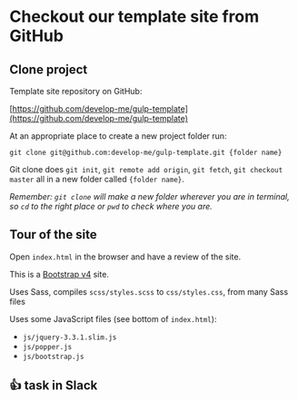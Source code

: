 # Checkout our template site from GitHub

## Clone project

Template site repository on GitHub:

[https://github.com/develop-me/gulp-template](https://github.com/develop-me/gulp-template)

At an appropriate place to create a new project folder run:

`git clone git@github.com:develop-me/gulp-template.git {folder name}`

Git clone does `git init`, `git remote add origin`, `git fetch`, `git checkout master` all in a new folder called `{folder name}`.

*Remember: `git clone` will make a new folder wherever you are in terminal, so `cd` to the right place or `pwd` to check where you are.*

## Tour of the site

Open `index.html` in the browser and have a review of the site.

This is a [Bootstrap v4](https://getbootstrap.com/docs/4.3/examples/) site.

Uses Sass, compiles `scss/styles.scss` to `css/styles.css`, from many Sass files

Uses some JavaScript files (see bottom of `index.html`):
- `js/jquery-3.3.1.slim.js`
- `js/popper.js`
- `js/bootstrap.js`

## :+1: task in Slack